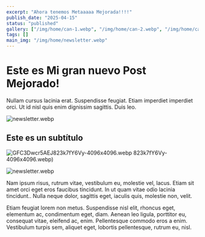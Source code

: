 ```yaml
---
excerpt: "Ahora tenemos Metaaaaa Mejorada!!!!"
publish_date: "2025-04-15"
status: "published"
gallery: ["/img/home/can-1.webp", "/img/home/can-2.webp", "/img/home/can-3.webp", "/img/home/GFC3Dwcr5AEJ823k7fY6Vy-4096x4096.webp", "/img/home/newsletter.webp"]
tags: []
main_img: "/img/home/newsletter.webp"
---
```

# Este es Mi gran nuevo Post Mejorado!
Nullam cursus lacinia erat. Suspendisse feugiat. Etiam imperdiet imperdiet orci. Ut id nisl quis enim dignissim sagittis. Duis leo.

![newsletter.webp](/img/home/newsletter.webp)

## Este es un subtítulo

![GFC3Dwcr5AEJ823k7fY6Vy-4096x4096.webp](/img/home/GFC3Dwcr5AEJ823k7fY6Vy-4096x4096.webp)
823k7fY6Vy-4096x4096.webp)

![newsletter.webp](/img/home/newsletter.webp)

Nam ipsum risus, rutrum vitae, vestibulum eu, molestie vel, lacus. Etiam sit amet orci eget eros faucibus tincidunt. In ut quam vitae odio lacinia tincidunt.. Nulla neque dolor, sagittis eget, iaculis quis, molestie non, velit.

Etiam feugiat lorem non metus. Suspendisse nisl elit, rhoncus eget, elementum ac, condimentum eget, diam. Aenean leo ligula, porttitor eu, consequat vitae, eleifend ac, enim. Pellentesque commodo eros a enim. Vestibulum turpis sem, aliquet eget, lobortis pellentesque, rutrum eu, nisl.
